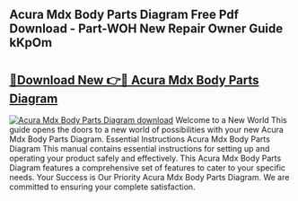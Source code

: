 ## Acura Mdx Body Parts Diagram Free Pdf Download - Part-WOH New Repair Owner Guide kKpOm

# <h2><a href="http://dfkzpz.blite.top/?on=Acura+Mdx+Body+Parts+Diagram">🔗Download New 👉🔴 Acura Mdx Body Parts Diagram</a></h2>

[![Acura Mdx Body Parts Diagram download](https://i.imgur.com/lujVjoI.png)](http://dfkzpz.blite.top/?on=Acura+Mdx+Body+Parts+Diagram)
Welcome to a New World This guide opens the doors to a new world of possibilities with your new Acura Mdx Body Parts Diagram. Essential Instructions Acura Mdx Body Parts Diagram This manual contains essential instructions for setting up and operating your product safely and effectively. This Acura Mdx Body Parts Diagram features a comprehensive set of features to cater to your specific needs. Your Success is Our Priority Acura Mdx Body Parts Diagram. We are committed to ensuring your complete satisfaction.
